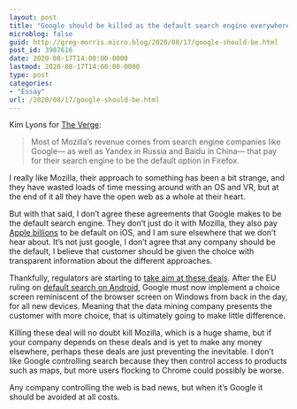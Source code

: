 ```yaml
---
layout: post
title: "Google should be killed as the default search engine everywhere"
microblog: false
guid: http://greg-morris.micro.blog/2020/08/17/google-should-be.html
post_id: 3987616
date: 2020-08-17T14:00:00-0000
lastmod: 2020-08-17T14:00:00-0000
type: post
categories:
- "Essay"
url: /2020/08/17/google-should-be.html
---
```

<!--kg-card-begin: html--><p>Kim Lyons for <a href="https://www.theverge.com/2020/8/15/21370020/mozilla-google-firefox-search-engine-browser">The Verge</a>:</p>
<blockquote><p>
Most of Mozilla’s revenue comes from search engine companies like Google— as well as Yandex in Russia and Baidu in China— that pay for their search engine to be the default option in Firefox.
</p></blockquote>
<p>I really like Mozilla, their approach to something has been a bit strange, and they have wasted loads of time messing around with an OS and VR, but at the end of it all they have the open web as a whole at their heart.</p>
<p>But with that said, I don’t agree these agreements that Google makes to be the default search engine. They don’t just do it with Mozilla, they also pay <a href="https://www.fool.com/investing/2018/10/24/why-google-is-willing-to-pay-apple-12-billion-per.aspx">Apple billions</a> to be default on iOS, and I am sure elsewhere that we don’t hear about. It’s not just google, I don’t agree that any company should be the default, I believe that customer should be given the choice with transparent information about the different approaches.</p>
<p>Thankfully, regulators are starting to <a href="https://www.forbes.com/sites/carlypage/2020/07/02/uk-regulator-takes-aim-at-apple-and-googles-billion-pound-search-deal/">take aim at these deals</a>. After the EU ruling on <a href="https://www.searchenginejournal.com/duckduckgo-is-now-a-default-search-engine-option-on-android-in-the-eu/343073/">default search on Android</a>, Google must now implement a choice screen reminiscent of the browser screen on Windows from back in the day, for all new devices. Meaning that the data mining company presents the customer with more choice, that is ultimately going to make little difference.</p>
<p>Killing these deal will no doubt kill Mozilla, which is a huge shame, but if your company depends on these deals and is yet to make any money elsewhere, perhaps these deals are just preventing the inevitable. I don’t like Google controlling search because they then control access to products such as maps, but more users flocking to Chrome could possibly be worse.</p>
<p>Any company controlling the web is bad news, but when it’s Google it should be avoided at all costs.</p>
<!--kg-card-end: html-->
